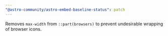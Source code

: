 ```yaml
---
"@astro-community/astro-embed-baseline-status": patch
---
```


Removes `max-width` from `::part(browsers)` to prevent undesirable wrapping of browser icons.
